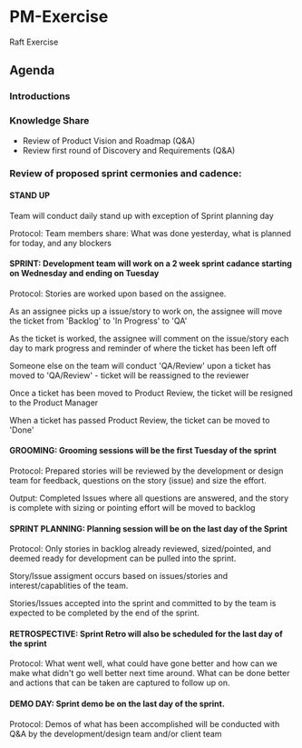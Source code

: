 # PM-Exercise
Raft Exercise

## Agenda

### Introductions 
### Knowledge Share
- Review of Product Vision and Roadmap (Q&A)
- Review first round of Discovery and Requirements (Q&A)
### Review of proposed sprint cermonies and cadence:
#### STAND UP 
Team will conduct daily stand up with exception of Sprint planning day
  	
Protocol: Team members share: What was done yesterday, what is planned for today, and any blockers
      
#### SPRINT: Development team will work on a 2 week sprint cadance starting on Wednesday and ending on Tuesday
Protocol: Stories are worked upon based on the assignee. 

As an assignee picks up a issue/story to work on, the assignee will move the ticket from 'Backlog' to 'In Progress' to 'QA'

As the ticket is worked, the assignee will comment on the issue/story each day to mark progress and reminder of where the ticket has been left off

Someone else on the team will conduct 'QA/Review' upon a ticket has moved to 'QA/Review' - ticket will be reassigned to the reviewer

Once a ticket has been moved to Product Review, the ticket will be resigned to the Product Manager

When a ticket has passed Product Review, the ticket can be moved to 'Done' 
	
#### GROOMING: Grooming sessions will be the first Tuesday of the sprint
Protocol: Prepared stories will be reviewed by the development or design team for feedback, questions on the story (issue) and size the effort.

Output: Completed Issues where all questions are answered, and the story is complete with sizing or pointing effort will be moved to backlog
     
#### SPRINT PLANNING: Planning session will be on the last day of the Sprint
Protocol: Only stories in backlog already reviewed, sized/pointed, and deemed ready for development can be pulled into the sprint. 

Story/Issue assigment occurs based on issues/stories and interest/capablities of the team. 

Stories/Issues accepted into the sprint and committed to by the team is expected to be completed by the end of the sprint. 
      
#### RETROSPECTIVE: Sprint Retro will also be scheduled for the last day of the sprint    
Protocol: What went well, what could have gone better and how can we make what didn't go well better next time around. What can be done better and actions that can be taken are captured to follow up on.
  
#### DEMO DAY: Sprint demo be on the last day of the sprint.  
Protocol: Demos of what has been accomplished will be conducted with Q&A by the development/design team and/or client team
  
  
  
